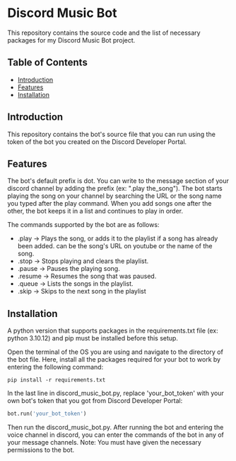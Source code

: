 # Discord Music Bot

This repository contains the source code and the list of necessary packages for my Discord Music Bot project.

## Table of Contents

- [Introduction](#introduction)
- [Features](#features)
- [Installation](#installation)

[//]: # (- [Usage]&#40;#usage&#41;)

[//]: # (- [Contributing]&#40;#contributing&#41;)

[//]: # (- [License]&#40;#license&#41;)

## Introduction

This repository contains the bot's source file that you can run using the token of the bot you created on the Discord Developer Portal.

## Features

The bot's default prefix is dot. You can write to the message section of your discord channel by adding the prefix (ex: ".play the_song"). 
The bot starts playing the song on your channel by searching the URL or the song name you typed after the play command. When you add songs one after the other, the bot keeps it in a list and continues to play in order.

The commands supported by the bot are as follows:
- .play <query> -> Plays the song, or adds it to the playlist if a song has already been added. <query> can be the song's URL on youtube or the name of the song.
- .stop -> Stops playing and clears the playlist.
- .pause -> Pauses the playing song.
- .resume -> Resumes the song that was paused.
- .queue -> Lists the songs in the playlist.
- .skip -> Skips to the next song in the playlist

## Installation

A python version that supports packages in the requirements.txt file (ex: python 3.10.12) and pip must be installed before this setup.

Open the terminal of the OS you are using and navigate to the directory of the bot file. Here, install all the packages required for your bot to work by entering the following command:

```shell
pip install -r requirements.txt
```

In the last line in discord_music_bot.py, replace 'your_bot_token' with your own bot's token that you got from Discord Developer Portal:

```python
bot.run('your_bot_token')
```

Then run the discord_music_bot.py. After running the bot and entering the voice channel in discord, you can enter the commands of the bot in any of your message channels. Note: You must have given the necessary permissions to the bot.

[//]: # ()
[//]: # (## Usage)

[//]: # ()
[//]: # (Provide instructions on how to use your project. Include code examples, command-line instructions, or any relevant details.)

[//]: # ()
[//]: # (## Contributing)

[//]: # ()
[//]: # (Indicate how others can contribute to your project. Whether it's through bug reports, feature requests, or pull requests, let people know how they can get involved.)

[//]: # ()
[//]: # (## License)

[//]: # ()
[//]: # (Specify the license under which your project is released. For example, you can use the MIT License, GNU General Public License, or any other open-source license.)


